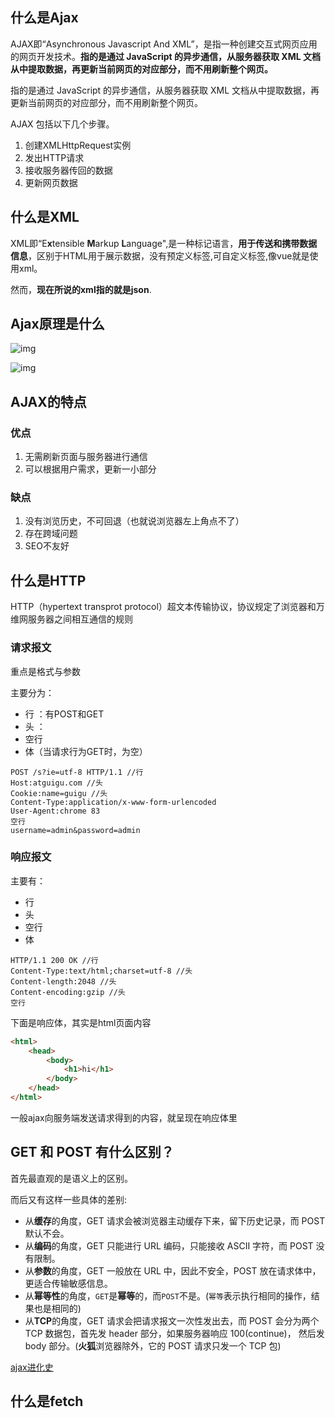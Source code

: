 

## 什么是Ajax

AJAX即“Asynchronous Javascript And XML”，是指一种创建交互式网页应用的网页开发技术。**指的是通过 JavaScript 的异步通信，从服务器获取 XML 文档从中提取数据，再更新当前网页的对应部分，而不用刷新整个网页。**

指的是通过 JavaScript 的异步通信，从服务器获取 XML 文档从中提取数据，再更新当前网页的对应部分，而不用刷新整个网页。



AJAX 包括以下几个步骤。

1. 创建XMLHttpRequest实例
2. 发出HTTP请求
3. 接收服务器传回的数据
4. 更新网页数据



## 什么是XML

XML即“E**x**tensible **M**arkup **L**anguage",是一种标记语言，**用于传送和携带数据信息**，区别于HTML用于展示数据，没有预定义标签,可自定义标签,像vue就是使用xml。

然而，**现在所说的xml指的就是json**.



## Ajax原理是什么

![img](https://p1-jj.byteimg.com/tos-cn-i-t2oaga2asx/gold-user-assets/2018/12/18/167bd019240a457b~tplv-t2oaga2asx-watermark.awebp)

![img](https://p1-jj.byteimg.com/tos-cn-i-t2oaga2asx/gold-user-assets/2018/12/18/167bd023855c0bf7~tplv-t2oaga2asx-watermark.awebp)



## AJAX的特点

### 优点

1. 无需刷新页面与服务器进行通信
2. 可以根据用户需求，更新一小部分

### 缺点

1. 没有浏览历史，不可回退（也就说浏览器左上角点不了）
2. 存在跨域问题
3. SEO不友好



## 什么是HTTP

HTTP（hypertext transprot protocol）超文本传输协议，协议规定了浏览器和万维网服务器之间相互通信的规则



### 请求报文

重点是格式与参数

主要分为： 

* 行 ：有POST和GET
* 头 ：
* 空行 
* 体（当请求行为GET时，为空）

```http
POST /s?ie=utf-8 HTTP/1.1 //行
Host:atguigu.com //头
Cookie:name=guigu //头
Content-Type:application/x-www-form-urlencoded
User-Agent:chrome 83
空行
username=admin&password=admin
```





### 响应报文

主要有：

* 行
* 头
* 空行
* 体



```http
HTTP/1.1 200 OK //行
Content-Type:text/html;charset=utf-8 //头
Content-length:2048 //头
Content-encoding:gzip //头
空行
```

下面是响应体，其实是html页面内容

```html
<html>
    <head>
        <body>
            <h1>hi</h1>
        </body>
    </head>
</html>
```

一般ajax向服务端发送请求得到的内容，就呈现在响应体里










## GET 和 POST 有什么区别？

首先最直观的是语义上的区别。

而后又有这样一些具体的差别:

-   从**缓存**的角度，GET 请求会被浏览器主动缓存下来，留下历史记录，而 POST 默认不会。
-   从**编码**的角度，GET 只能进行 URL 编码，只能接收 ASCII 字符，而 POST 没有限制。
-   从**参数**的角度，GET 一般放在 URL 中，因此不安全，POST 放在请求体中，更适合传输敏感信息。
-   从**幂等性**的角度，`GET`是**幂等**的，而`POST`不是。(`幂等`表示执行相同的操作，结果也是相同的)
-   从**TCP**的角度，GET 请求会把请求报文一次性发出去，而 POST 会分为两个 TCP 数据包，首先发 header 部分，如果服务器响应 100(continue)， 然后发 body 部分。(**火狐**浏览器除外，它的 POST 请求只发一个 TCP 包)







[ajax进化史](https://mieruko0713.github.io/2018/01/02/network/)





## 什么是fetch





